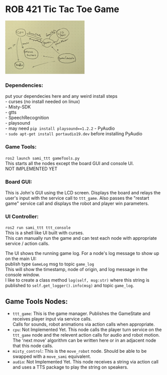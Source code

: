 # ROB 421 Tic Tac Toe Game
   
<img src="sami_ttt/assets/nodes_sketch.jpg"  width="50%"/>  
  
### Dependencies:
put your dependecies here and any weird install steps  
    - curses (no install needed on linux)  
    - Misty-SDK  
    - gtts  
    - SpeechRecognition  
    - playsound  
        - may need `pip install playsound==1.2.2`
    - PyAudio  
        - `sudo apt-get install portaudio19.dev` before installing PyAudio 
  
### Game Tools:
`ros2 launch sami_ttt gameTools.py`  
This starts all the nodes except the board GUI and console UI.  
NOT IMPLEMENTED YET  
  
### Board GUI:
This is John's GUI using the LCD screen. Displays the board and relays the user's input with the service call to `ttt_game`.
Also passes the "restart game" service call and displays the robot and player win parameters.
  
### UI Controller:
`ros2 run sami_ttt ttt_console`  
This is a shell like UI built with curses.  
This can manually run the game and can test each node with appropriate service / action calls.  
  
The UI shows the running game log. For a node's log message to show up on the main UI:  
publish type `GameLog` msg to topic `game_log`  
This will show the timestamp, node of origin, and log message in the console window.  
I like to create a class method `log(self, msg:str)` where this string is published to `self.get_logger().info(msg)` and topic `game_log`.  

## Game Tools Nodes:  
* `ttt_game`: This is the game manager. Publishes the GameState and receives player input via service calls.  
                    Calls for sounds, robot animations via action calls when appropriate.  
* `cpu`: Not Implemented Yet. This node calls the player turn service on the `ttt_game` node and the relevent action calls for audio and robot motion.
                    The 'next move' algorithm can be written here or in an adjacent node that this node calls.  
* `misty_control`: This is the `move_robot` node. Should be able to be swapped with a `move_sami` equivalent.  
* `audio`: Not Implemented Yet. This node receives a string via action call and uses a TTS package to play the string on speakers.  